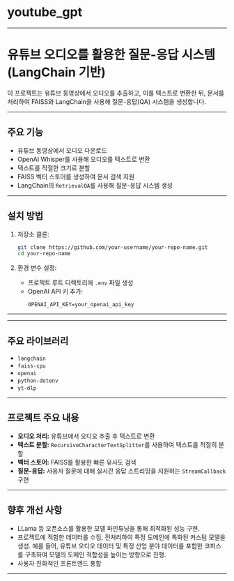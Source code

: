 # youtube_gpt

---
# 유튜브 오디오를 활용한 질문-응답 시스템 (LangChain 기반)

이 프로젝트는 유튜브 동영상에서 오디오를 추출하고, 이를 텍스트로 변환한 뒤, 문서를 처리하여 FAISS와 LangChain을 사용해 질문-응답(QA) 시스템을 생성합니다.

---

## 주요 기능
- 유튜브 동영상에서 오디오 다운로드
- OpenAI Whisper를 사용해 오디오를 텍스트로 변환
- 텍스트를 적절한 크기로 분할
- FAISS 벡터 스토어를 생성하여 문서 검색 지원
- LangChain의 `RetrievalQA`를 사용해 질문-응답 시스템 생성
---

## 설치 방법

1. 저장소 클론:
   ```bash
   git clone https://github.com/your-username/your-repo-name.git
   cd your-repo-name
   ```

2. 환경 변수 설정:
   - 프로젝트 루트 디렉토리에 `.env` 파일 생성
   - OpenAI API 키 추가:
     ```env
     OPENAI_API_KEY=your_openai_api_key
     ```

---

---

## 주요 라이브러리
- `langchain`
- `faiss-cpu`
- `openai`
- `python-dotenv`
- `yt-dlp`

---

## 프로젝트 주요 내용

- **오디오 처리:** 유튜브에서 오디오 추출 후 텍스트로 변환
- **텍스트 분할:** `RecursiveCharacterTextSplitter`를 사용하여 텍스트를 적절히 분할
- **벡터 스토어:** FAISS를 활용한 빠른 유사도 검색
- **질문-응답:** 사용자 질문에 대해 실시간 응답 스트리밍을 지원하는 `StreamCallback` 구현

---

## 향후 개선 사항
- LLama 등 오픈소스를 활용한 모델 파인튜닝을 통해 최적화된 성능 구현. 
- 프로젝트에 적합한 데이터를 수집, 전처리하여 특정 도메인에 특화된 커스텀 모델을 생성. 예를 들어, 유튜브 오디오 데이터 및 특정 산업 분야 데이터를 포함한 코퍼스를 구축하여 모델의 도메인 적합성을 높이는 방향으로 진행.  
- 사용자 친화적인 프론트엔드 통합

---
